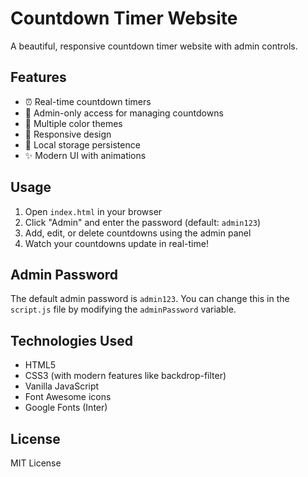 # Countdown Timer Website

A beautiful, responsive countdown timer website with admin controls.

## Features

- ⏰ Real-time countdown timers
- 🔐 Admin-only access for managing countdowns
- 🎨 Multiple color themes
- 📱 Responsive design
- 💾 Local storage persistence
- ✨ Modern UI with animations

## Usage

1. Open `index.html` in your browser
2. Click "Admin" and enter the password (default: `admin123`)
3. Add, edit, or delete countdowns using the admin panel
4. Watch your countdowns update in real-time!

## Admin Password

The default admin password is `admin123`. You can change this in the `script.js` file by modifying the `adminPassword` variable.

## Technologies Used

- HTML5
- CSS3 (with modern features like backdrop-filter)
- Vanilla JavaScript
- Font Awesome icons
- Google Fonts (Inter)

## License

MIT License
